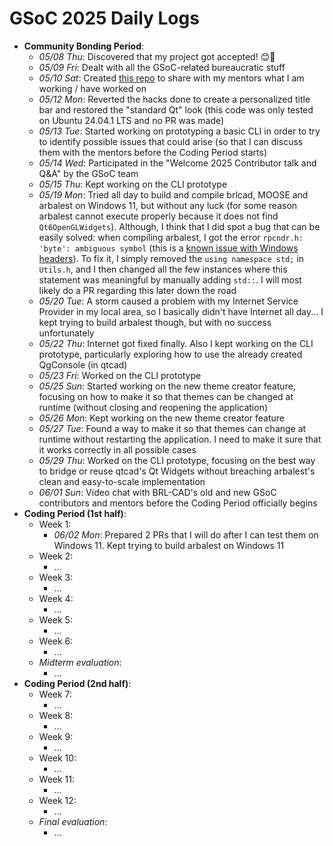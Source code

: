 # GSoC 2025 Daily Logs

- **Community Bonding Period**:
    - *05/08 Thu*: Discovered that my project got accepted! 😊🎉
    - *05/09 Fri*: Dealt with all the GSoC-related bureaucratic stuff
    - *05/10 Sat*: Created [this repo](https://github.com/LorenzoPegorari/GSoC25-report) to share with my mentors what I am working / have worked on
    - *05/12 Mon*: Reverted the hacks done to create a personalized title bar and restored the "standard Qt" look (this code was only tested on Ubuntu 24.04.1 LTS and no PR was made)
    - *05/13 Tue*: Started working on prototyping a basic CLI in order to try to identify possible issues that could arise (so that I can discuss them with the mentors before the Coding Period starts)
    - *05/14 Wed*: Participated in the "Welcome 2025 Contributor talk and Q&A" by the GSoC team
    - *05/15 Thu*: Kept working on the CLI prototype
    - *05/19 Mon*: Tried all day to build and compile brlcad, MOOSE and arbalest on Windows 11, but without any luck (for some reason arbalest cannot execute properly because it does not find `Qt6OpenGLWidgets`). Although, I think that I did spot a bug that can be easily solved: when compiling arbalest, I got the error `rpcndr.h: 'byte': ambiguous symbol` (this is a [known issue with Windows headers](https://developercommunity.visualstudio.com/t/93889)). To fix it, I simply removed the `using namespace std;` in `Utils.h`, and I then changed all the few instances where this statement was meaningful by manually adding `std::`. I will most likely do a PR regarding this later down the road
    - *05/20 Tue*: A storm caused a problem with my Internet Service Provider in my local area, so I basically didn't have Internet all day... I kept trying to build arbalest though, but with no success unfortunately
    - *05/22 Thu*: Internet got fixed finally. Also I kept working on the CLI prototype, particularly exploring how to use the already created QgConsole (in qtcad)
    - *05/23 Fri*: Worked on the CLI prototype
    - *05/25 Sun*: Started working on the new theme creator feature, focusing on how to make it so that themes can be changed at runtime (without closing and reopening the application)
    - *05/26 Mon*: Kept working on the new theme creator feature
    - *05/27 Tue*: Found a way to make it so that themes can change at runtime without restarting the application. I need to make it sure that it works correctly in all possible cases
    - *05/29 Thu*: Worked on the CLI prototype, focusing on the best way to bridge or reuse qtcad's Qt Widgets without breaching arbalest's clean and easy-to-scale implementation
    - *06/01 Sun*: Video chat with BRL-CAD's old and new GSoC contributors and mentors before the Coding Period officially begins
- **Coding Period (1st half)**:
    - Week 1:
        - *06/02 Mon*: Prepared 2 PRs that I will do after I can test them on Windows 11. Kept trying to build arbalest on Windows 11
    - Week 2:
        - ...
    - Week 3:
        - ...
    - Week 4:
        - ...
    - Week 5:
        - ...
    - Week 6:
        - ...
    - *Midterm evaluation*:
        - ...
- **Coding Period (2nd half)**:
    - Week 7:
        - ...
    - Week 8:
        - ...
    - Week 9:
        - ...
    - Week 10:
        - ...
    - Week 11:
        - ...
    - Week 12:
        - ...
    - *Final evaluation*:
        - ...

